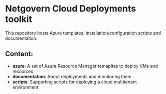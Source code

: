 # Netgovern Cloud Deployments toolkit

This repository hosts Azure templates, installation/configuration scripts and documentation.

## Content:
* **azure**:  A set of Azure Resource Manager temapltes to deploy VMs and resources
* **documentation**: About deployments and monitoring them
* **scripts**: Supporting scripts for deploying a cloud multitenant environment
